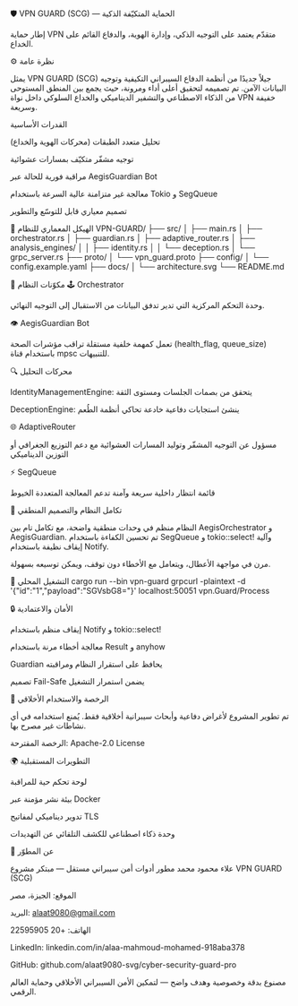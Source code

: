 🛡️ VPN GUARD (SCG) — الحماية المتكيّفة الذكية

إطار حماية VPN متقدّم يعتمد على التوجيه الذكي، وإدارة الهوية، والدفاع القائم على الخداع.

⚙️ نظرة عامة

يمثل VPN GUARD (SCG) جيلاً جديدًا من أنظمة الدفاع السيبراني التكيفية وتوجيه البيانات الآمن.
تم تصميمه لتحقيق أعلى أداء ومرونة، حيث يجمع بين المنطق المستوحى من الذكاء الاصطناعي والتشفير الديناميكي والخداع السلوكي داخل نواة VPN خفيفة وسريعة.

القدرات الأساسية

تحليل متعدد الطبقات (محركات الهوية والخداع)

توجيه مشفّر متكيّف بمسارات عشوائية

مراقبة فورية للحالة عبر AegisGuardian Bot

معالجة غير متزامنة عالية السرعة باستخدام Tokio و SegQueue

تصميم معياري قابل للتوسّع والتطوير

🧩 الهيكل المعماري للنظام
VPN-GUARD/
├── src/
│   ├── main.rs
│   ├── orchestrator.rs
│   ├── guardian.rs
│   ├── adaptive_router.rs
│   ├── analysis_engines/
│   │   ├── identity.rs
│   │   └── deception.rs
│   └── grpc_server.rs
├── proto/
│   └── vpn_guard.proto
├── config/
│   └── config.example.yaml
├── docs/
│   └── architecture.svg
└── README.md

🧠 مكوّنات النظام
🕹️ Orchestrator

وحدة التحكم المركزية التي تدير تدفق البيانات من الاستقبال إلى التوجيه النهائي.

👁️ AegisGuardian Bot

تعمل كمهمة خلفية مستقلة تراقب مؤشرات الصحة (health_flag, queue_size) باستخدام قناة mpsc للتنبيهات.

🔍 محركات التحليل

IdentityManagementEngine: يتحقق من بصمات الجلسات ومستوى الثقة

DeceptionEngine: ينشئ استجابات دفاعية خادعة تحاكي أنظمة الطُعم

🌐 AdaptiveRouter

مسؤول عن التوجيه المشفّر وتوليد المسارات العشوائية مع دعم التوزيع الجغرافي أو التوزين الديناميكي

⚡ SegQueue

قائمة انتظار داخلية سريعة وآمنة تدعم المعالجة المتعددة الخيوط

🧭 تكامل النظام والتصميم المنطقي

النظام منظم في وحدات منطقية واضحة، مع تكامل تام بين AegisOrchestrator و AegisGuardian.
تم تحسين الكفاءة باستخدام SegQueue و tokio::select! وآلية إيقاف نظيفة باستخدام Notify.

مرن في مواجهة الأعطال، ويتعامل مع الأخطاء دون توقف، ويمكن توسيعه بسهولة.

🚀 التشغيل المحلي
cargo run --bin vpn-guard
grpcurl -plaintext -d '{"id":"1","payload":"SGVsbG8="}' localhost:50051 vpn.Guard/Process

🔒 الأمان والاعتمادية

إيقاف منظم باستخدام Notify و tokio::select!

معالجة أخطاء مرنة باستخدام Result و anyhow

Guardian يحافظ على استقرار النظام ومراقبته

تصميم Fail-Safe يضمن استمرار التشغيل

📄 الرخصة والاستخدام الأخلاقي

تم تطوير المشروع لأغراض دفاعية وأبحاث سيبرانية أخلاقية فقط.
يُمنع استخدامه في أي نشاطات غير مصرح بها.

الرخصة المقترحة: Apache-2.0 License

🌍 التطويرات المستقبلية

لوحة تحكم حية للمراقبة

بيئة نشر مؤمنة عبر Docker

تدوير ديناميكي لمفاتيح TLS

وحدة ذكاء اصطناعي للكشف التلقائي عن التهديدات

👤 عن المطوّر

علاء محمود محمد
مطور أدوات أمن سيبراني مستقل — مبتكر مشروع VPN GUARD (SCG)

الموقع: الجيزة، مصر

البريد: alaat9080@gmail.com

الهاتف: +20 22595905

LinkedIn: linkedin.com/in/alaa-mahmoud-mohamed-918aba378

GitHub: github.com/alaat9080-svg/cyber-security-guard-pro

مصنوع بدقة وخصوصية وهدف واضح — لتمكين الأمن السيبراني الأخلاقي وحماية العالم الرقمي.
